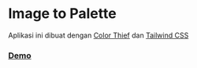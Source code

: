 # Image to Palette

Aplikasi ini dibuat dengan [Color Thief](https://github.com/lokesh/color-thief) dan [Tailwind CSS](https://tailwindcss.com/docs)

### [Demo](https://ksana.in/itp)
